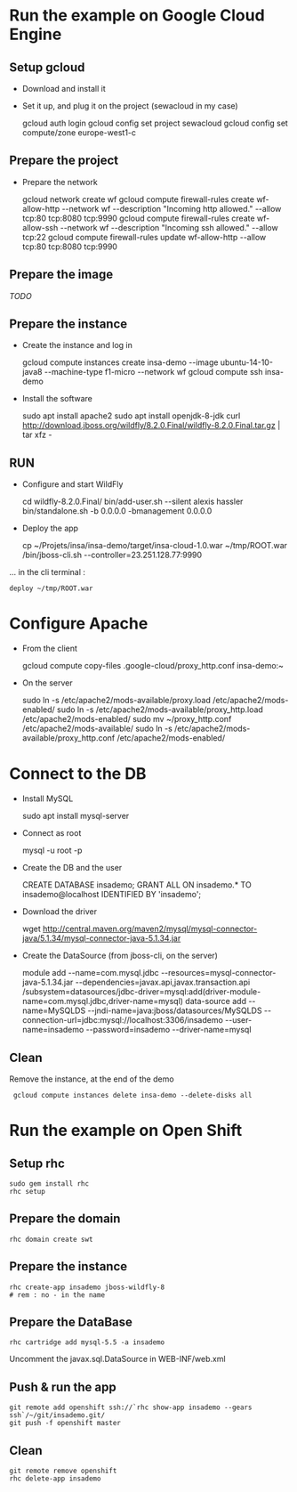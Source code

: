 Run the example on Google Cloud Engine
=============

Setup gcloud
------------

* Download and install it

* Set it up, and plug it on the project (sewacloud in my case)


    gcloud auth login
    gcloud config set project sewacloud
    gcloud config set compute/zone europe-west1-c


Prepare the project
------------


* Prepare the network


    gcloud network create wf
    gcloud compute firewall-rules create wf-allow-http  --network wf --description "Incoming http allowed." --allow tcp:80 tcp:8080 tcp:9990
    gcloud compute firewall-rules create wf-allow-ssh  --network wf --description "Incoming ssh allowed." --allow tcp:22
    gcloud compute firewall-rules update wf-allow-http --allow tcp:80 tcp:8080 tcp:9990


Prepare the image
------------

*TODO*


Prepare the instance
------------


* Create the instance and log in


    gcloud compute instances create insa-demo --image ubuntu-14-10-java8 --machine-type f1-micro --network wf
    gcloud compute ssh insa-demo


* Install the software


    sudo apt install apache2
    sudo apt install openjdk-8-jdk
    curl http://download.jboss.org/wildfly/8.2.0.Final/wildfly-8.2.0.Final.tar.gz | tar xfz -


RUN
------------

* Configure and start WildFly


    cd wildfly-8.2.0.Final/
    bin/add-user.sh --silent alexis hassler
    bin/standalone.sh -b 0.0.0.0 -bmanagement 0.0.0.0


* Deploy the app


    cp ~/Projets/insa/insa-demo/target/insa-cloud-1.0.war ~/tmp/ROOT.war
    <my-local-wildfly>/bin/jboss-cli.sh --controller=23.251.128.77:9990

... in the cli terminal :

    deploy ~/tmp/ROOT.war


Configure Apache
===============

* From the client


    gcloud compute copy-files .google-cloud/proxy_http.conf insa-demo:~


* On the server


    sudo ln -s /etc/apache2/mods-available/proxy.load /etc/apache2/mods-enabled/
    sudo ln -s /etc/apache2/mods-available/proxy_http.load /etc/apache2/mods-enabled/
    sudo mv ~/proxy_http.conf /etc/apache2/mods-available/
    sudo ln -s /etc/apache2/mods-available/proxy_http.conf /etc/apache2/mods-enabled/


Connect to the DB
===============

* Install MySQL


    sudo apt install mysql-server


* Connect as root


    mysql -u root -p


* Create the DB and the user


    CREATE DATABASE insademo;
    GRANT ALL ON insademo.* TO insademo@localhost IDENTIFIED BY 'insademo';


* Download the driver


    wget http://central.maven.org/maven2/mysql/mysql-connector-java/5.1.34/mysql-connector-java-5.1.34.jar


* Create the DataSource (from jboss-cli, on the server)


    module add --name=com.mysql.jdbc --resources=mysql-connector-java-5.1.34.jar  --dependencies=javax.api,javax.transaction.api
    /subsystem=datasources/jdbc-driver=mysql:add(driver-module-name=com.mysql.jdbc,driver-name=mysql)
    data-source add --name=MySQLDS --jndi-name=java:jboss/datasources/MySQLDS --connection-url=jdbc:mysql://localhost:3306/insademo --user-name=insademo --password=insademo --driver-name=mysql


Clean
------------

Remove the instance, at the end of the demo


     gcloud compute instances delete insa-demo --delete-disks all


Run the example on Open Shift
=============

Setup rhc
------------


    sudo gem install rhc
    rhc setup


Prepare the domain
------------


    rhc domain create swt


Prepare the instance
------------


    rhc create-app insademo jboss-wildfly-8
    # rem : no - in the name


Prepare the DataBase
------------

    rhc cartridge add mysql-5.5 -a insademo

Uncomment the javax.sql.DataSource in WEB-INF/web.xml


Push & run the app
------------


    git remote add openshift ssh://`rhc show-app insademo --gears ssh`/~/git/insademo.git/
    git push -f openshift master


Clean
----------


    git remote remove openshift
    rhc delete-app insademo
